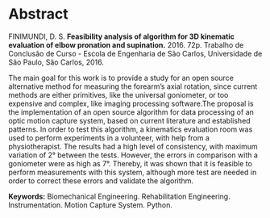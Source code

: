 # Abstract

FINIMUNDI, D. S. **Feasibility analysis of algorithm for 3D kinematic evaluation of elbow pronation and supination.** 2016. 72p. Trabalho de Conclusão de Curso - Escola de Engenharia de São Carlos, Universidade de São Paulo, São Carlos, 2016.

The main goal for this work is to provide a study for an open source alternative method for measuring the forearm’s axial rotation, since current methods are either primitives, like the universal goniometer, or too expensive and complex, like imaging processing software.The proposal is the implementation of an open source algorithm for data processing of an optic motion capture system, based on current literature and established patterns. In order to test this algorithm, a kinematics evaluation room was used to perform experiments in a volunteer, with help from a physiotherapist. The results had a high level of consistency, with maximum variation of 2° between the tests. However, the errors in comparison with a goniometer were as high as 7°. Thereby, it was shown that it is feasible to perform measurements with this system, although more test are needed in order to correct these errors and validate the algorithm.

**Keywords:** Biomechanical Engineering. Rehabilitation Engineering. Instrumentation. Motion Capture System. Python.
